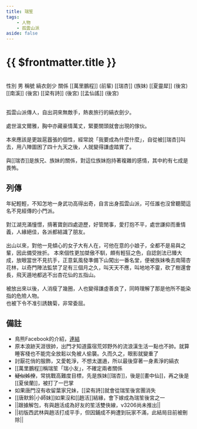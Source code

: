 ```yaml
---
title: 瑞笙
tags:
    - 人物
    - 孤雲山派
aside: false
---
```


# {{ $frontmatter.title }}

<ChTabs position="bottom">
	<ChTab title="初識">
		<ChMeet 
			src='/images/characters/special999/normal.png' 
            nameTitle='縞衣劍少'
			nameMain='瑞笙'
			desc='初出茅廬，近來名聲漸響的年輕劍客。<br>英俊瀟灑，磊落君子，處世溫文爾雅，胸中亦藏豪情萬丈，仗劍行俠，快意恩仇，緊要關頭就會出現的傢伙。'
			:animation=true
		/>
	</ChTab>
</ChTabs>
<br>

<InfoList>
	<Info title='角色資料' :open=true>
		<table>
			<ChTr>
				<ChTd isTitle=true>
					性別
				</ChTd>
				<ChTd>
					男
				</ChTd>
			</ChTr>
			<ChTr>
				<ChTd isTitle=true>
					稱號
				</ChTd>
				<ChTd>
					縞衣劍少
				</ChTd>
			</ChTr>
			<ChTr>
				<ChTd isTitle=true position='center'>
					關係
				</ChTd>
			</ChTr>
			<ChTr>
				<ChTd position='center'>
					[[萬里鵬程]] (前輩)
				</ChTd>
			</ChTr>
			<ChTr>
				<ChTd position='center'>
					[[瑞杏]] (族妹)
				</ChTd>
			</ChTr>
			<ChTr>
				<ChTd position='center'>
					[[夏靈犀]] (後宮)
				</ChTd>
			</ChTr>
			<ChTr>
				<ChTd position='center'>
					[[南溪]] (後宮)
				</ChTd>
			</ChTr>
			<ChTr>
				<ChTd position='center'>
					[[梁有詩]] (後宮)
				</ChTd>
			</ChTr>
			<ChTr>
				<ChTd position='center'>
					[[孟仙謠]] (後宮)
				</ChTd>
			</ChTr>
		</table>
	</Info>
</InfoList>

孤雲山派傳人，自出洞來無敵手，熱衷旅行的縞衣劍少。
<br><br>
處世溫文爾雅，胸中亦藏豪情萬丈，緊要關頭就會出現的傢伙。
<br><br>
本來應該是更跋扈囂張的個性，經常說「我要成為什麼什麼」，自從被[[瑞杏]]叫去，用八陣圖困了四十九天之後，人就變得謙虛踏實了。
<br><br>
與[[瑞杏]]是族兄、族妹的關係，對這位族妹抱持著複雜的感情，其中約有七成是畏怖。
<br clear="all">

## 列傳

<Tabs>
  <Tab title="列傳一">
	年紀輕輕，不知怎地一身武功高得出奇，自言出身孤雲山派，可任誰也沒曾聽聞這名不見經傳的小門派。<br><br>
	對江湖充滿憧憬，揹著寶劍四處遊歷，好管閒事，愛打抱不平，處世謙抑而重情義，人緣絕佳，各派都結識了朋友。<br><br>
	出山以來，對他一見傾心的女子大有人在，可他在意的小娘子，全都不是易與之輩，因此備受挫折。
  </Tab>
  <Tab title="列傳二">
	本來個性更加桀傲不馴，頗有輕狂之色，自認劍法已臻大成，放眼當世不見抗手，正意氣風發準備下山闖出一番名堂，便被族妹喚去南陽杏花林，以奇門陣法監禁了足有三個月之久，叫天天不應，叫地地不靈，砍了樹還會長，飛天遁地都逃不出杏花仙的五指山。<br><br>
	被放出來以後，人消瘦了幾圈，人也變得謙虛善良了，同時理解了那是他所不能染指的危險人物。<br>
	也被下令不准引誘魏菊，非常委屈。
  </Tab>
</Tabs>

## 備註

- 鳥熊Facebook的介紹，[連結](https://www.facebook.com/photo/?fbid=340029291883786&set=pcb.340029328550449)
- 原本浪跡天涯很帥，出門才知道露宿荒郊野外的流浪漢生活一點也不帥。就算睡客棧也不能完全放鬆以免被人偷襲。久而久之，眼影就變重了
- 討厭花俏的服飾，又愛乾淨，不想太邋遢，所以最後穿著一身素淨的縞衣
- [[萬里鵬程]]稱瑞笙「瑞小友」，不確定兩者關係
- ~~疑似姊控~~，常挑戰高難度目標，先是族妹[[瑞杏]]，後是[[畫中仙]]，再之後是[[夏侯蘭]]，被打了一巴掌
- 如果唐門沒有收留葉家兄妹，[[梁有詩]]就會從瑞笙後宮團消失
- [[唐默鈴|小師妹]]如果沒和[[趙活]]結緣，會下嫁成為瑞笙後宮之一
- <MarkdownWrapper>||跟據解包，有與趙活成為好友的笙活雙俠線，v3206尚未推出||</MarkdownWrapper>
- <MarkdownWrapper>||初版西武林與趙活打成平手，但因鋪成不夠遭到玩家不滿，此結局目前被刪除||</MarkdownWrapper>